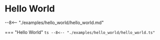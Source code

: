 # Hello World

--8<-- "./examples/hello_world/hello_world.md"

=== "Hello World"
    ```ts
    --8<-- "./examples/hello_world/hello_world.ts"
    ```
